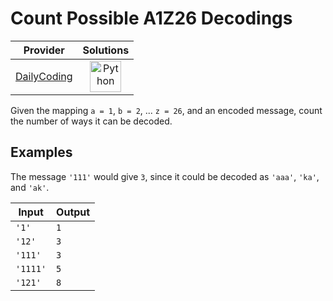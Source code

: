 # Count Possible A1Z26 Decodings

<!-- INFO TABLE BEGIN -->

| Provider                                              | Solutions                                                                                                                                        |
| :---------------------------------------------------: | :----------------------------------------------------------------------------------------------------------------------------------------------: |
| [DailyCoding](../../../docs/providers/DailyCoding.md) | [<img src="https://res.cloudinary.com/rascaltwo/image/upload/v1631924087/python_xzdlti.svg" alt="Python" title="Python" width="50" />](solve.py) |

<!-- INFO TABLE END -->

Given the mapping `a = 1`, `b = 2`, ... `z = 26`, and an encoded message, count the number of ways it can be decoded.

## Examples

The message `'111'` would give `3`, since it could be decoded as `'aaa'`, `'ka'`, and `'ak'`.

| Input    | Output |
| -------- | ------ |
| `'1'`    | `1`    |
| `'12'`   | `3`    |
| `'111'`  | `3`    |
| `'1111'` | `5`    |
| `'121'`  | `8`    |
